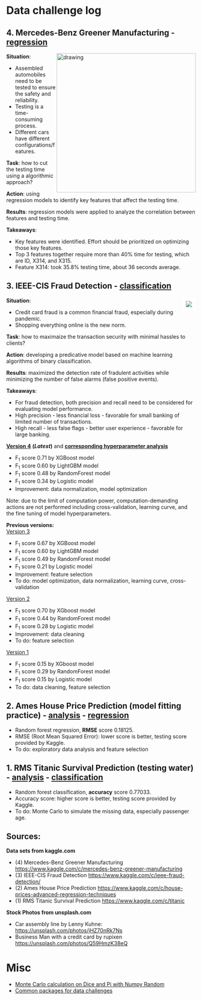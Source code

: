 # Data challenge log
## 4. Mercedes-Benz Greener Manufacturing - [regression](https://github.com/er1czz/data_challenges/blob/master/Mercedes_Manufacturing_v2.ipynb)
<img src="https://github.com/er1czz/data_challenges/blob/master/car_740_480.jpg?raw=true" align = "right" alt="drawing" width="370"> 

<b>Situation</b>:  
- Assembled automobiles need to be tested to ensure the safety and reliability.  
- Testing is a time-consuming process.     
- Different cars have different configurations/features.  

<b>Task</b>: how to cut the testing time using a algorithmic approach?    

<b>Action</b>: using regression models to identify key features that affect the testing time.  

<b>Results</b>: regression models were applied to analyze the correlation between features and testing time.  

<b>Takeaways</b>:  
- Key features were identified. Effort should be prioritized on optimizing those key features.  
- Top 3 features together require more than 40% time for testing, which are ID, X314, and X315.  
- Feature X314: took 35.8% testing time, about 36 seconds average.  

## 3. IEEE-CIS Fraud Detection - [classification](https://github.com/er1czz/kaggle/blob/master/Fraud_Detection_fullset_4.ipynb)
<img src="https://github.com/er1czz/data_challenges/blob/master/unsplash_transaction.JPG?raw=true" align = "right" style = "border:10px solid white">  

<b>Situation</b>:
- Credit card fraud is a common financial fraud, especially during pandemic.
- Shopping everything online is the new norm.

<b>Task</b>: how to maximaize the transaction security with minimal hassles to clients?

<b>Action</b>: developing a predicative model based on machine learning algorithms of binary classification.

<b>Results</b>: maximized the detection rate of fradulent activities while minimizing the number of false alarms (false positive events).

<b>Takeaways</b>: 
- For fraud detection, both precision and recall need to be considered for evaluating model performance.
- High precision - less financial loss - favorable for small banking of limited number of transactions.
- High recall - less false flags - better user experience - favorable for large banking.

[<b> Version 4</b>](https://github.com/er1czz/kaggle/blob/master/Fraud_Detection_fullset_4.ipynb) <b>(<em>Latest</em>)</b> and [<b>corresponding hyperparameter analysis</b>](https://github.com/er1czz/kaggle/blob/master/XGB_opt.ipynb)  
- F<sub>1</sub> score 0.71 by XGBoost model
- F<sub>1</sub> score 0.60 by LightGBM model
- F<sub>1</sub> score 0.48 by RandomForest model 
- F<sub>1</sub> score 0.34 by Logistic model 
- Improvement: data normalization, model optimization   

Note: due to the limit of computation power, computation-demanding actions are not performed including cross-validation, learning curve, and the fine tuning of model hyperparameters.

<b> Previous versions:</b>  
[Version 3](https://github.com/er1czz/kaggle/blob/master/Fraud_Detection_fullset_3.ipynb)   
- F<sub>1</sub> score 0.67 by XGBoost model
- F<sub>1</sub> score 0.60 by LightGBM model
- F<sub>1</sub> score 0.49 by RandomForest model 
- F<sub>1</sub> score 0.21 by Logistic model 
- Improvement: feature selection
- To do: model optimization, data normalization, learning curve, cross-validation

[Version 2](https://github.com/er1czz/kaggle/blob/master/Fraud_Detection_fullset_2.ipynb)
- F<sub>1</sub> score 0.70 by XGboost model 
- F<sub>1</sub> score 0.44 by RandomForest model 
- F<sub>1</sub> score 0.28 by Logistic model 
- Improvement: data cleaning
- To do: feature selection

[Version 1](https://github.com/er1czz/kaggle/blob/master/Fraud_Detection_fullset.ipynb)   
- F<sub>1</sub> score 0.15 by XGboost model 
- F<sub>1</sub> score 0.29 by RandomForest model 
- F<sub>1</sub> score 0.15 by Logistic model 
- To do: data cleaning, feature selection 
## 2. Ames House Price Prediction (model fitting practice) - [analysis](https://github.com/er1czz/kaggle/blob/master/House_prices_analysis.ipynb) - [regression](https://github.com/er1czz/kaggle/blob/master/House_prices_regression.ipynb)
- Random forest regression, **RMSE** score 0.18125.   
- RMSE (Root Mean Squared Error): lower score is better, testing score provided by Kaggle.  
- To do: exploratory data analysis and feature selection
## 1. RMS Titanic Survival Prediction (testing water) - [analysis](https://github.com/er1czz/kaggle/blob/master/Titanic_analysis.ipynb) - [classification](https://github.com/er1czz/kaggle/blob/master/Titanic_classifier.ipynb)
- Random forest classification, **accuracy** score 0.77033.  
- Accuracy score: higher score is better, testing score provided by Kaggle.  
- To do: Monte Carlo to simulate the missing data, especially passenger age.

## Sources:
**Data sets from kaggle.com**  
- \(4\) Mercedes-Benz Greener Manufacturing  https://www.kaggle.com/c/mercedes-benz-greener-manufacturing  
- \(3\) IEEE-CIS Fraud Detection https://www.kaggle.com/c/ieee-fraud-detection/  
- \(2\) Ames House Price Prediction https://www.kaggle.com/c/house-prices-advanced-regression-techniques  
- \(1\) RMS Titanic Survival Prediction  https://www.kaggle.com/c/titanic   

**Stock Photos from unsplash.com**  
- Car assembly line by Lenny Kuhne: https://unsplash.com/photos/jHZ70nRk7Ns
- Business Man with a credit card by rupixen https://unsplash.com/photos/Q59HmzK38eQ

# Misc 
- [Monte Carlo calculation on Dice and Pi with Numpy Random](https://github.com/er1czz/kaggle/blob/master/Monte%20Carlo's%20Dice%20and%20Pi.ipynb)  
- [Common packages for data challenges](https://github.com/er1czz/data_challenges/blob/master/install-packages.ipynb)
